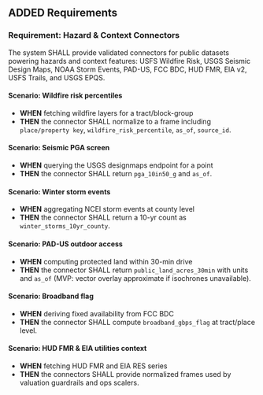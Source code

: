 ## ADDED Requirements

### Requirement: Hazard & Context Connectors

The system SHALL provide validated connectors for public datasets powering hazards and context features: USFS Wildfire Risk, USGS Seismic Design Maps, NOAA Storm Events, PAD-US, FCC BDC, HUD FMR, EIA v2, USFS Trails, and USGS EPQS.

#### Scenario: Wildfire risk percentiles

- **WHEN** fetching wildfire layers for a tract/block-group
- **THEN** the connector SHALL normalize to a frame including `place/property key`, `wildfire_risk_percentile`, `as_of`, `source_id`.

#### Scenario: Seismic PGA screen

- **WHEN** querying the USGS designmaps endpoint for a point
- **THEN** the connector SHALL return `pga_10in50_g` and `as_of`.

#### Scenario: Winter storm events

- **WHEN** aggregating NCEI storm events at county level
- **THEN** the connector SHALL return a 10-yr count as `winter_storms_10yr_county`.

#### Scenario: PAD-US outdoor access

- **WHEN** computing protected land within 30-min drive
- **THEN** the connector SHALL return `public_land_acres_30min` with units and `as_of` (MVP: vector overlay approximate if isochrones unavailable).

#### Scenario: Broadband flag

- **WHEN** deriving fixed availability from FCC BDC
- **THEN** the connector SHALL compute `broadband_gbps_flag` at tract/place level.

#### Scenario: HUD FMR & EIA utilities context

- **WHEN** fetching HUD FMR and EIA RES series
- **THEN** the connectors SHALL provide normalized frames used by valuation guardrails and ops scalers.
